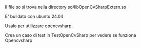 Il file so si trova nella directory so/libOpenCvSharpExtern.so

E' buildato con ubuntu 24.04

Usalo per utilizzare opencvsharp.

Crea un caso di test in TestOpenCvSharp per vedere se funziona Opencvsharp
